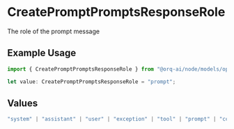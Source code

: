 # CreatePromptPromptsResponseRole

The role of the prompt message

## Example Usage

```typescript
import { CreatePromptPromptsResponseRole } from "@orq-ai/node/models/operations";

let value: CreatePromptPromptsResponseRole = "prompt";
```

## Values

```typescript
"system" | "assistant" | "user" | "exception" | "tool" | "prompt" | "correction" | "expected_output"
```